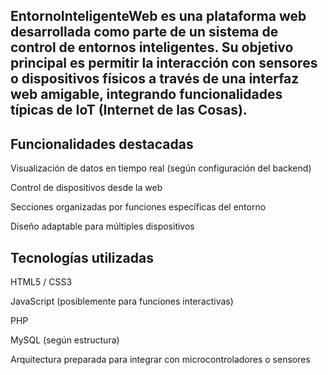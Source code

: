 ## EntornoInteligenteWeb es una plataforma web desarrollada como parte de un sistema de control de entornos inteligentes. Su objetivo principal es permitir la interacción con sensores o dispositivos físicos a través de una interfaz web amigable, integrando funcionalidades típicas de IoT (Internet de las Cosas).

## Funcionalidades destacadas
Visualización de datos en tiempo real (según configuración del backend)

Control de dispositivos desde la web

Secciones organizadas por funciones específicas del entorno

Diseño adaptable para múltiples dispositivos

## Tecnologías utilizadas
HTML5 / CSS3

JavaScript (posiblemente para funciones interactivas)

PHP

MySQL (según estructura)

Arquitectura preparada para integrar con microcontroladores o sensores
